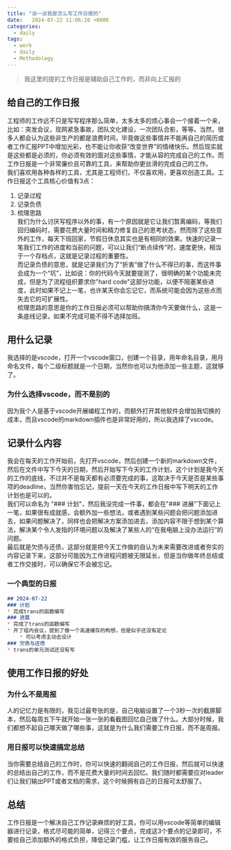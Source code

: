 ```yaml
---
title: "谈一谈我是怎么写工作日报的"
date:   2024-07-22 11:06:26 +0800
categories:
  - daily
tags:
  - work
  - daily
  - Methodology
---
```


> 我这里的提的工作日报是辅助自己工作的，而非向上汇报的

## 给自己的工作日报
工程师的工作远不只是写写程序那么简单，太多太多的烦心事会一个接着一个来，比如：突发会议，现网紧急事故，团队文化建设，一次团队合影，等等。当然，很多人都会认为这些非生产的都是浪费时间，毕竟做这些事情并不能再自己的简历或者工作汇报PPT中增加光彩，也不能让你收获“改变世界”的情绪快乐。然后现实就是这些都是必须的，你必须有效的面对这些事情，才能从容的完成自己的工作。而工作日报是一个非常廉价且可靠的工具，来帮助你更丝滑的完成自己的工作。  
我们喜欢用各种各样的工具，尤其是工程师们，不仅喜欢用，更喜欢创造工具。工作日报这个工具核心价值有3点：  
1. 记录过程  
2. 记录负债  
3. 梳理思路  
我们为什么讨厌写程序以外的事，有一个原因就是它让我们暂离编码，等我们回归编码时，需要花费大量时间和精力修复自己的思考状态，然而除了这些意外的工作，每天下班回家，节假日休息其实也是有相同的效果。快速的记录一笔我们工作的进度和当前的问题，可以让我们“断点续传”时，速度更快，相当于一个存档点，这就是记录过程的重要性。  
而记录负债的意思，就是记录我们为了“折衷”做了什么不得已的事，而这件事会成为一个“坑”，比如说：你的代码今天就要提测了，很明确的某个功能未完成，但是为了流程组织要求你"hard code"这部分功能，以便不阻塞某些进度，此时如果不记上一笔，也许某天你会忘记它，而系统可能会因为这些点而失去它的可扩展性。  
梳理思路的意思是你的工作日报必须可以帮助你搞清你今天要做什么，这是一条底线记录，如果不完成可能不得不选择加班。  

## 用什么记录
我选择的是vscode，打开一个vscode窗口，创建一个目录，用年命名目录，用月命名文件，每个二级标题就是一个日期，当然你也可以为他添加一些主题，这就够了。  
### 为什么选择vscode，而不是别的
因为我个人是基于vscode开展编程工作的，而额外打开其他软件会增加我切换的成本，而且vscode的markdown插件也是非常好用的，所以我选择了vscode。  

## 记录什么内容
我会在每天的工作开始前，先打开vscode，然后创建一个新的markdown文件，然后在文件中写下今天的日期，然后开始写下今天的工作计划，这个计划是我今天的工作的底线，不过并不是每天都有必须要完成的事，这取决于今天是否是某些事项的deadline，当然你害怕忘记，提前一天在今天的工作日报中写下明天的工作计划也是可以的。  
我们可以命名为 "### 计划"，然后我没完成一件事，都会在"### 进展"下面记上一笔，如果很有成就感，会额外加一些想法，或者遇到某些问题会把问题添加进去，如果问题解决了，同样也会把解决方案添加进去，添加内容不限于想到某个算法，解决某个令人发指的环境问题以及解决了某些人的“在我电脑上没办法运行”的问题。  
最后就是欠债与还债，这部分就是把今天工作做的自认为未来需要改进或者夯实的内容记录下来，这部分可能因为工作进程问题被无限延长，但是当你做年终总结或者工作交接时，可以确保它不会被忘记。  
### 一个典型的日报
```markdown
## 2024-07-22
### 计划
* 完成trans的函数编写
### 进展
* 完成了trans的函数编写
* 开了组内会议，提到了做一个高速缓存的构想，但是似乎还没有定论
    * 可以考虑主动去设计
### 欠债与还债
* trans的单元测试还没有写
```

## 使用工作日报的好处
### 为什么不是周报
人的记忆力是有限的，我见过最夸张的是，自己电脑设置了一个3秒一次的截屏脚本，然后每周五下午就开始一张一张的看截图回忆自己做了什么。大部分时候，我们都想不起自己哪天做了哪些事，这就是为什么我们需要工作日报，而不是周报。  
### 用日报可以快速搞定总结
当你需要总结自己的工作时，你可以快速的翻阅自己的工作日报，然后就可以快速的总结出自己的工作，而不是花费大量的时间去回忆。我们随时都需要应对leader们让我们输出PPT或者文档的需求，这个时候拥有自己的日报可太舒服了。  

## 总结
工作日报是一个解决自己工作记录麻烦的好工具，你可以用vscode等简单的编辑器进行记录，格式尽可能的简单，记得三个要点，完成这3个要点的记录即可，不要给自己添加额外的格式负担，降低记录门槛，让工作日报有效的服务自己。  
